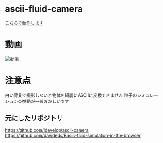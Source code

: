 # ascii-fluid-camera
[こちらで動作します](https://inatoihs.github.io/ascii-fluid-camera/)

# 動画
![動画](https://user-images.githubusercontent.com/50389195/147646877-56cbaca5-668e-47d7-9b92-6d7fe114f253.gif)

# 注意点
白い背景で撮影しないと物体を綺麗にASCIIに変換できません
粒子のシミュレーションの挙動が一部おかしいです

## 元にしたリポジトリ
https://github.com/idevelop/ascii-camera
https://github.com/davidedc/Basic-fluid-simulation-in-the-browser
